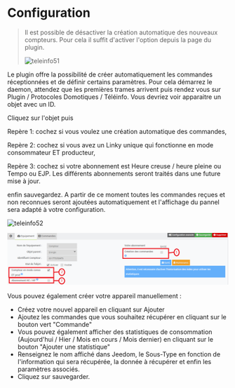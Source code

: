 Configuration
===
>Il est possible de désactiver la création automatique des nouveaux compteurs. Pour cela il suffit d'activer l'option depuis la page du plugin. 
>
>![teleinfo51](../images/teleinformation_blocage.png)


Le plugin offre la possibilité de créer automatiquement les commandes réceptionnées et de définir certains paramètres. Pour cela démarrez le daemon, attendez que les premières trames arrivent puis rendez vous sur Plugin / Protocoles Domotiques / Téléinfo.
Vous devriez voir apparaitre un objet avec un ID.

Cliquez sur l'objet puis

Repère 1: cochez si vous voulez une création automatique des commandes, 

Repère 2: cochez si vous avez un Linky unique qui fonctionne en mode consommateur ET producteur,

Repère 3: cochez si votre abonnement est Heure creuse / heure pleine ou Tempo ou EJP. Les différents abonnements seront traités dans une future mise à jour.

enfin sauvegardez. A partir de ce moment toutes les commandes reçues et non reconnues seront ajoutées automatiquement et l'affichage du pannel sera adapté à votre configuration.

![teleinfo52](../images/teleinformation_objet.png)

![teleinfo52](../images/teleinformation_commandes_auto.png)

Vous pouvez également créer votre appareil manuellement :
-   Créez votre nouvel appareil en cliquant sur Ajouter
-   Ajoutez les commandes que vous souhaitez récupérer en cliquant sur le bouton vert "Commande"
-   Vous pouvez également afficher des statistiques de consommation (Aujourd'hui / Hier / Mois en cours / Mois dernier) en cliquant sur le bouton "Ajouter une statistique"
-   Renseignez le nom affiché dans Jeedom, le Sous-Type en fonction de l'information qui sera récupérée, la donnée à récupérer et enfin les paramètres associés.
-   Cliquez sur sauvegarder.
